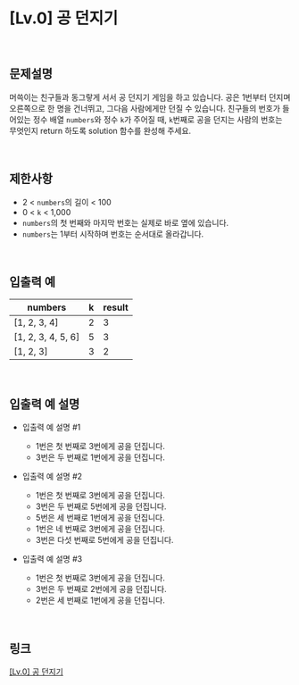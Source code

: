 # [Lv.0] 공 던지기

<br>

## 문제설명
머쓱이는 친구들과 동그랗게 서서 공 던지기 게임을 하고 있습니다. 공은 1번부터 던지며 오른쪽으로 한 명을 건너뛰고, 그다음 사람에게만 던질 수 있습니다. 친구들의 번호가 들어있는 정수 배열 `numbers`와 정수 `k`가 주어질 때, `k`번째로 공을 던지는 사람의 번호는 무엇인지 return 하도록 solution 함수를 완성해 주세요.

<br>

## 제한사항
- 2 < `numbers`의 길이 < 100
- 0 < `k` < 1,000
- `numbers`의 첫 번째와 마지막 번호는 실제로 바로 옆에 있습니다.
- `numbers`는 1부터 시작하며 번호는 순서대로 올라갑니다.

<br>

## 입출력 예
| numbers | k | result |
|---|---|---|
| [1, 2, 3, 4] | 2 | 3 |
| [1, 2, 3, 4, 5, 6] | 5 | 3 |
| [1, 2, 3] | 3 | 2 |


<br>

## 입출력 예 설명
- 입출력 예 설명 #1
    - 1번은 첫 번째로 3번에게 공을 던집니다.
    - 3번은 두 번째로 1번에게 공을 던집니다.

- 입출력 예 설명 #2
    - 1번은 첫 번째로 3번에게 공을 던집니다.
    - 3번은 두 번째로 5번에게 공을 던집니다.
    - 5번은 세 번째로 1번에게 공을 던집니다.
    - 1번은 네 번째로 3번에게 공을 던집니다.
    - 3번은 다섯 번째로 5번에게 공을 던집니다.

- 입출력 예 설명 #3
    - 1번은 첫 번째로 3번에게 공을 던집니다.
    - 3번은 두 번째로 2번에게 공을 던집니다.
    - 2번은 세 번째로 1번에게 공을 던집니다.

<br>

## 링크
[[Lv.0] 공 던지기](https://school.programmers.co.kr/learn/courses/30/lessons/120843)

